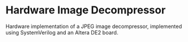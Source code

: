 # Hardware Image Decompressor

Hardware implementation of a JPEG image decompressor, implemented using SystemVerilog and an Altera DE2 board. 
